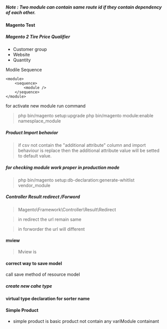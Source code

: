##### Note : Two module can contain same route id if they contain dependency of each other.
##### 

#### Magento Test

##### Magento 2 Tire Price Qualifier
- Customer group
- Website
- Quantity

Modile Sequence

```
<module>
    <sequence>
        <module />
    </sequence>
</module>

```

for activate new module run command 

> php bin/magento setup:upgrade
> php bin/magento module:enable namesplace_module

##### Product Import behavior

> if csv not contain the "additional attribute" column and import behaviour is replace then the additional attribute value will be setted to default value.

##### for checking module work proper in production mode

> php bin/magento setup:db-declaration:generate-whitlist vendor_module

#####  Controller Result redirect /Forword

> Magento\Framework\Controller\Result\Redirect

> in redirect the url remain same

> in forworder the url will different


#### mview

> Mview is 


#### correct way to save model

call save method of resource model

##### create new cahe type

#### virtual type declaration for sorter name


#### Simple Product

- simple product is basic product not contain any variModule containant 



